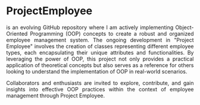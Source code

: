 <h1>ProjectEmployee </h1>
<p align = "justify"> is an evolving GitHub repository where I am actively implementing Object-Oriented Programming (OOP) concepts to create a robust and organized employee management system. 
The ongoing development in "Project Employee" involves the creation of classes representing different employee types, each encapsulating their unique attributes and functionalities. By leveraging the power of OOP, this project not only provides a practical application of theoretical concepts but also serves as a reference for others looking to understand the implementation of OOP in real-world scenarios. </p>
<p align = "justify" >Collaborators and enthusiasts are invited to explore, contribute, and gain insights into effective OOP practices within the context of employee management through Project Employee. </p>





